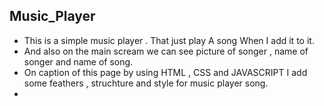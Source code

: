 ## Music_Player
  * This is a simple music player . That just play A song When I add it to it.
  * And also on the main scream we can see picture of songer , name of songer and name of song.
  * On caption of this page by using HTML , CSS and JAVASCRIPT I add some feathers , struchture and style for music player song.
  * 
